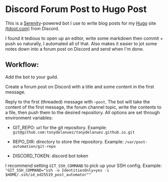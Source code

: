 # Discord Forum Post to Hugo Post

This is a [Serenity](https://github.com/serenity-rs/serenity)-powered bot I use to write blog posts for my [Hugo](https://gohugo.io/) site [(tdoot.com)](https://tdoot.com) from Discord.

I found it tedious to open up an editor, write some markdown then commit + push so naturally, I automated all of that.
Also makes it easier to jot some notes down into a forum post on Discord and send when I'm done.

## Workflow:
Add the bot to your guild.

Create a forum post on Discord with a title and some content in the first message.

Reply to the first (threaded) message with `~post`. The bot will take the content of the first message, the forum channel topic, write the contents to a file, then push them to the desired repository.
All options are set through environment variables:

- GIT_REPO: url for the git repository. Example: `git@github.com:tonydelanuez/tonydelanuez.github.io.git`

- REPO_DIR: directory to store the repository. Example: `/var/post-automation/git-repo`

- DISCORD_TOKEN: discord bot token

I recommend setting `GIT_SSH_COMMAND` to pick up your SSH config. Example: `"GIT_SSH_COMMAND="ssh -o IdentitiesOnly=yes -i $HOME/.ssh/id_ed25519_post_automator""`
